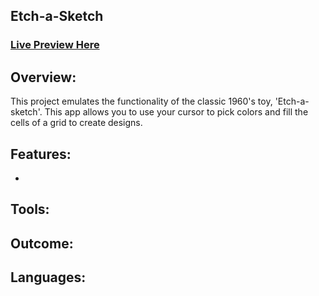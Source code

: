 ## Etch-a-Sketch 

### [Live Preview Here](https://marsh-alex.github.io/Etch-a-Sketch/)

## Overview:
This project emulates the functionality of the classic 1960's toy, 'Etch-a-sketch'. This app allows you to use your cursor to pick colors and fill the cells of a grid to create designs. 

## Features:
- 

## Tools:


## Outcome:


## Languages:
